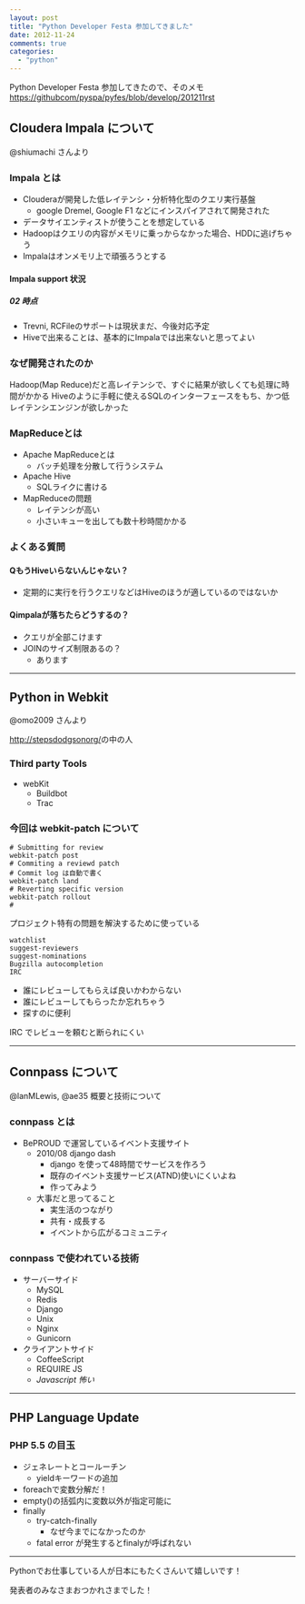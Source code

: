 ```yaml
---
layout: post
title: "Python Developer Festa 参加してきました"
date: 2012-11-24
comments: true
categories:
  - "python"
---
```


Python Developer Festa 参加してきたので、そのメモ
<https://githubcom/pyspa/pyfes/blob/develop/201211rst>

## Cloudera Impala について
@shiumachi さんより

### Impala とは

+ Clouderaが開発した低レイテンシ・分析特化型のクエリ実行基盤
    + google Dremel, Google F1 などにインスパイアされて開発された
+ データサイエンティストが使うことを想定している
+ Hadoopはクエリの内容がメモリに乗っからなかった場合、HDDに逃げちゃう
+ Impalaはオンメモリ上で頑張ろうとする

#### Impala support 状況

##### 02 時点
+ Trevni, RCFileのサポートは現状まだ、今後対応予定
+ Hiveで出来ることは、基本的にImpalaでは出来ないと思ってよい

### なぜ開発されたのか

Hadoop(Map Reduce)だと高レイテンシで、すぐに結果が欲しくても処理に時間がかかる
Hiveのように手軽に使えるSQLのインターフェースをもち、かつ低レイテンシエンジンが欲しかった

### MapReduceとは

+ Apache MapReduceとは
    + バッチ処理を分散して行うシステム
+ Apache Hive
    + SQLライクに書ける
+ MapReduceの問題
    + レイテンシが高い
    + 小さいキューを出しても数十秒時間かかる

### よくある質問

#### QもうHiveいらないんじゃない？

+ 定期的に実行を行うクエリなどはHiveのほうが適しているのではないか

#### Qimpalaが落ちたらどうするの？

+ クエリが全部こけます
+ JOINのサイズ制限あるの？
    + あります

---------
## Python in Webkit
@omo2009 さんより

<http://stepsdodgsonorg/>の中の人

### Third party Tools

+ webKit
    + Buildbot
    + Trac

### 今回は webkit-patch について

    # Submitting for review
    webkit-patch post
    # Commiting a reviewd patch
    # Commit log は自動で書く
    webkit-patch land
    # Reverting specific version
    webkit-patch rollout
    #

プロジェクト特有の問題を解決するために使っている

    watchlist
    suggest-reviewers
    suggest-nominations
    Bugzilla autocompletion
    IRC

+ 誰にレビューしてもらえば良いかわからない
+ 誰にレビューしてもらったか忘れちゃう
+ 探すのに便利

IRC でレビューを頼むと断られにくい

----------

## Connpass について

@lanMLewis, @ae35
概要と技術について

### connpass とは
+ BePROUD で運営しているイベント支援サイト
    + 2010/08 django dash
        + django を使って48時間でサービスを作ろう
        + 既存のイベント支援サービス(ATND)使いにくいよね
        + 作ってみよう
    + 大事だと思ってること
        + 実生活のつながり
        + 共有・成長する
        + イベントから広がるコミュニティ

### connpass で使われている技術
+ サーバーサイド
    + MySQL
    + Redis
    + Django
    + Unix
    + Nginx
    + Gunicorn
+ クライアントサイド
    + CoffeeScript
    + REQUIRE JS
    + *Javascript 怖い*

-----------

## PHP Language Update

### PHP 5.5 の目玉

+ ジェネレートとコールーチン
    + yieldキーワードの追加
+ foreachで変数分解だ！
+ empty()の括弧内に変数以外が指定可能に
+ finally
    + try-catch-finally
        + なぜ今までになかったのか
    + fatal error が発生するとfinalyが呼ばれない

--------------

Pythonでお仕事している人が日本にもたくさんいて嬉しいです！

発表者のみなさまおつかれさまでした！
